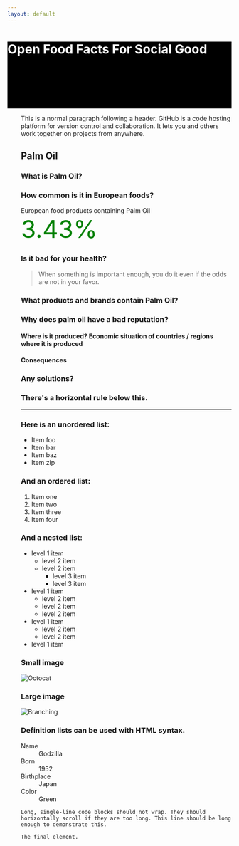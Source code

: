 ```yaml
---
layout: default
---
```


<div style ="background-color:black; color:white; height:150px; ">
  <h1> Open Food Facts For Social Good </h1>
</div>

<div style="padding-left:6%">

This is a normal paragraph following a header. GitHub is a code hosting platform for version control and collaboration. It lets you and others work together on projects from anywhere.

<h2> Palm Oil </h2>

<h3> What is Palm Oil? </h3>

### How common is it in European foods?

European food products containing Palm Oil<span style="font-size:55px; color:green"> 3.43%</span>

### Is it bad for your health?

> When something is important enough, you do it even if the odds are not in your favor.

### What products and brands contain Palm Oil?

### Why does palm oil have a bad reputation?

#### Where is it produced? Economic situation of countries / regions where it is produced

#### Consequences

### Any solutions?







### There's a horizontal rule below this.

* * *

### Here is an unordered list:

*   Item foo
*   Item bar
*   Item baz
*   Item zip

### And an ordered list:

1.  Item one
1.  Item two
1.  Item three
1.  Item four

### And a nested list:

- level 1 item
  - level 2 item
  - level 2 item
    - level 3 item
    - level 3 item
- level 1 item
  - level 2 item
  - level 2 item
  - level 2 item
- level 1 item
  - level 2 item
  - level 2 item
- level 1 item

### Small image

![Octocat](https://assets-cdn.github.com/images/icons/emoji/octocat.png)

### Large image

![Branching](https://guides.github.com/activities/hello-world/branching.png)


### Definition lists can be used with HTML syntax.

<dl>
<dt>Name</dt>
<dd>Godzilla</dd>
<dt>Born</dt>
<dd>1952</dd>
<dt>Birthplace</dt>
<dd>Japan</dd>
<dt>Color</dt>
<dd>Green</dd>
</dl>

```
Long, single-line code blocks should not wrap. They should horizontally scroll if they are too long. This line should be long enough to demonstrate this.
```

```
The final element.
```
</div>
